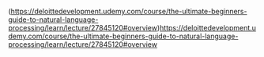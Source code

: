 (https://deloittedevelopment.udemy.com/course/the-ultimate-beginners-guide-to-natural-language-processing/learn/lecture/27845120#overview)https://deloittedevelopment.udemy.com/course/the-ultimate-beginners-guide-to-natural-language-processing/learn/lecture/27845120#overview
